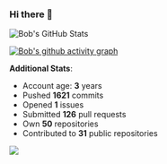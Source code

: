 ### Hi there 👋

![Bob's GitHub Stats](https://github-readme-stats.vercel.app/api?username=Bobthesoftwaredeveloper&show_icons=true&count_private=true&theme=react&hide=stars,prs,issues,contribs)

[![Bob's github activity graph](https://activity-graph.herokuapp.com/graph?username=BobTheSoftwareDeveloper&theme=react-dark)](https://github.com/ashutosh00710/github-readme-activity-graph)

**Additional Stats**:
- Account age: **3** years
- Pushed **1621** commits
- Opened **1** issues
- Submitted **126** pull requests
- Own **50** repositories
- Contributed to **31** public repositories

![](https://komarev.com/ghpvc/?username=BobTheSoftwareDeveloper)
